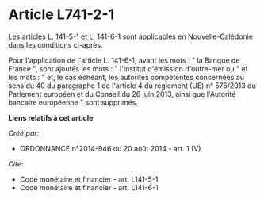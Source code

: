 # Article L741-2-1

Les articles L. 141-5-1 et L. 141-6-1 sont applicables en Nouvelle-Calédonie dans les conditions ci-après. 

Pour l'application de l'article L. 141-6-1, avant les mots : " la Banque de France ", sont ajoutés les mots : " l'Institut
d'émission d'outre-mer ou " et les mots : " et, le cas échéant, les autorités compétentes concernées au sens du 40 du
paragraphe 1 de l'article 4 du règlement (UE) n° 575/2013 du Parlement européen et du Conseil du 26 juin 2013, ainsi que
l'Autorité bancaire européenne " sont supprimés.

**Liens relatifs à cet article**

_Créé par_:

  - ORDONNANCE n°2014-946 du 20 août 2014 - art. 1 (V)

_Cite_:

  - Code monétaire et financier - art. L141-5-1
  - Code monétaire et financier - art. L141-6-1

